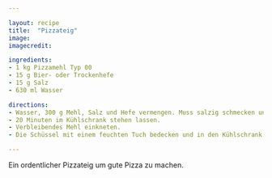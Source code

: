 ```yaml
---

layout: recipe
title:  "Pizzateig"
image: 
imagecredit: 

ingredients:
- 1 kg Pizzamehl Typ 00
- 15 g Bier- oder Trockenhefe
- 15 g Salz
- 630 ml Wasser

directions:
- Wasser, 300 g Mehl, Salz und Hefe vermengen. Muss salzig schmecken und die Konsistenz eines Pfannkuchenteiges haben.
- 20 Minuten im Kühlschrank stehen lassen.
- Verbleibendes Mehl einkneten.
- Die Schüssel mit einem feuchten Tuch bedecken und in den Kühlschrank stellen. Der Teig wird etwa doppelt so groß, was bei der Gefäßauswahl zu beachten ist. Mindestens 6 Stunden im Kühlschrank lassen. 5.Teig danach nicht mehr kneten, sondern direkt eine Hand voll nehmen und ausrollen, sowie belegen und glücklich sein.

---
```


Ein ordentlicher Pizzateig um gute Pizza zu machen.

